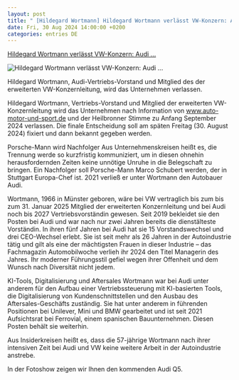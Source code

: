 ```yaml
---
layout: post
title: " [Hildegard Wortmann] Hildegard Wortmann verlässt VW-Konzern​: Audi ..."
date: Fri, 30 Aug 2024 14:00:00 +0200
categories: entries DE
---
```

[Hildegard Wortmann verlässt VW-Konzern​: Audi ...](https://www.auto-motor-und-sport.de/verkehr/hildegard-wortmann-verlaesst-vw-audi/)

![Hildegard Wortmann verlässt VW-Konzern​: Audi ...](https://imgr1.auto-motor-und-sport.de/Hildegard-Wortmann-169FullWidth-eb4e1366-1635351.jpg)

Hildegard Wortmann, Audi-Vertriebs-Vorstand und Mitglied des der erweiterten VW-Konzernleitung, wird das Unternehmen verlassen.​

Hildegard Wortmann, Vertriebs-Vorstand und Mitglied der erweiterten VW-Konzernleitung wird das Unternehmen nach Information von www.auto-motor-und-sport.de und der Heilbronner Stimme zu Anfang September 2024 verlassen. Die finale Entscheidung soll am späten Freitag (30. August 2024) fixiert und dann bekannt gegeben werden.

Porsche-Mann wird Nachfolger Aus Unternehmenskreisen heißt es, die Trennung werde so kurzfristig kommuniziert, um in diesen ohnehin herausfordernden Zeiten keine unnötige Unruhe in die Belegschaft zu bringen. Ein Nachfolger soll Porsche-Mann Marco Schubert werden, der in Stuttgart Europa-Chef ist. 2021 verließ er unter Wortmann den Autobauer Audi.

Wortmann, 1966 in Münster geboren, wäre bei VW vertraglich bis zum bis zum 31. Januar 2025 Mitglied der erweiterten Konzernleitung und bei Audi noch bis 2027 Vertriebsvorständin gewesen. Seit 2019 bekleidet sie den Posten bei Audi und war nach nur zwei Jahren bereits die dienstälteste Vorständin. In ihren fünf Jahren bei Audi hat sie 15 Vorstandswechsel und drei CEO-Wechsel erlebt. Sie ist seit mehr als 26 Jahren in der Autoindustrie tätig und gilt als eine der mächtigsten Frauen in dieser Industrie – das Fachmagazin Automobilwoche verlieh ihr 2024 den Titel Managerin des Jahres. Ihr moderner Führungsstil gefiel wegen ihrer Offenheit und dem Wunsch nach Diversität nicht jedem.

KI-Tools, Digitalisierung und Aftersales Wortmann war bei Audi unter anderem für den Aufbau einer Vertriebssteuerung mit KI-basierten Tools, die Digitalisierung von Kundenschnittstellen und den Ausbau des Aftersales-Geschäfts zuständig. Sie hat unter anderem in führenden Positionen bei Unilever, Mini und BMW gearbeitet und ist seit 2021 Aufsichtsrat bei Ferrovial, einem spanischen Bauunternehmen. Diesen Posten behält sie weiterhin.

Aus Insiderkreisen heißt es, dass die 57-jährige Wortmann nach ihrer intensiven Zeit bei Audi und VW keine weitere Arbeit in der Autoindustrie anstrebe.

In der Fotoshow zeigen wir Ihnen den kommenden Audi Q5.

